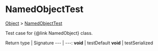 # NamedObjectTest

[Object]() > [NamedObjectTest](nullfr/faylixe/googlecodejam/client/common/NamedObjectTest.md)

Test case for {@link NamedObject} class.

Return type | Signature
--- | ---:
**void** | testDefault
**void** | testSerialized
